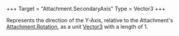 +++
Target = "Attachment.SecondaryAxis"
Type = Vector3
+++

Represents the direction of the Y-Axis, relative to the Attachment's [Attachment.Rotation](https://developer.roblox.com/api-reference/property/Attachment/Rotation), as a unit [Vector3](https://developer.roblox.com/api-reference/datatype/Vector3) with a length of 1.